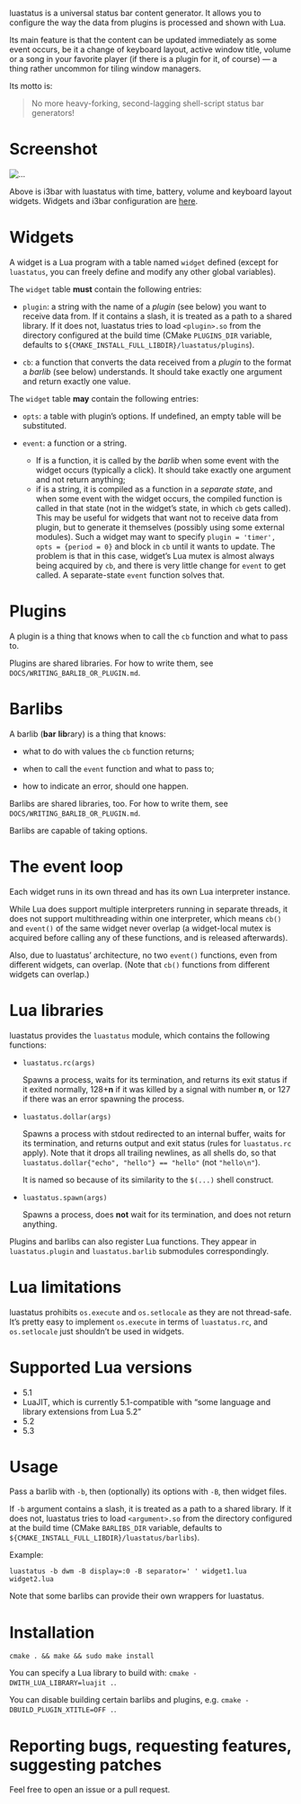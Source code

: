 luastatus is a universal status bar content generator. It allows you to
configure the way the data from plugins is processed and shown with Lua.

Its main feature is that the content can be updated immediately as some event
occurs, be it a change of keyboard layout, active window title, volume or a song
in your favorite player (if there is a plugin for it, of course) — a thing
rather uncommon for tiling window managers.

Its motto is:

> No more heavy-forking, second-lagging shell-script status bar generators!

Screenshot
===

![...](https://cloud.githubusercontent.com/assets/22565120/19625163/fecb2310-9921-11e6-90f3-17d291278531.gif)

Above is i3bar with luastatus with time, battery, volume and keyboard layout
widgets. Widgets and i3bar configuration are
[here](https://github.com/shdown/luastatus/tree/master/contrib/widget-examples).

Widgets
===
A widget is a Lua program with a table named `widget` defined (except for
`luastatus`, you can freely define and modify any other global variables).

The `widget` table **must** contain the following entries:

  * `plugin`: a string with the name of a *plugin* (see below) you want to
  receive data from. If it contains a slash, it is treated as a path to a shared
  library. If it does not, luastatus tries to load `<plugin>.so` from the
  directory configured at the build time (CMake `PLUGINS_DIR` variable, defaults
  to `${CMAKE_INSTALL_FULL_LIBDIR}/luastatus/plugins`).

  * `cb`: a function that converts the data received from a *plugin* to the
  format a *barlib* (see below) understands. It should take exactly one
  argument and return exactly one value.

The `widget` table **may** contain the following entries:

  * `opts`: a table with plugin’s options. If undefined, an empty table will be
  substituted.

  * `event`: a function or a string.
    - If is a function, it is called by the *barlib* when some event with the
     widget occurs (typically a click). It should take exactly one argument and
     not return anything;
    - if is a string, it is compiled as a function in a *separate state*, and
     when some event with the widget occurs, the compiled function is called in
     that state (not in the widget’s state, in which `cb` gets called). This may
     be useful for widgets that want not to receive data from plugin, but to
     generate it themselves (possibly using some external modules). Such a
     widget may want to specify `plugin = 'timer', opts = {period = 0}` and
     block in `cb` until it wants to update. The problem is that in this case,
     widget’s Lua mutex is almost always being acquired by `cb`, and there is
     very little change for `event` to get called. A separate-state `event`
     function solves that.

Plugins
===
A plugin is a thing that knows when to call the `cb` function and what to pass
to.

Plugins are shared libraries. For how to write them, see
`DOCS/WRITING_BARLIB_OR_PLUGIN.md`.

Barlibs
===
A barlib (**bar** **lib**rary) is a thing that knows:

  * what to do with values the `cb` function returns;

  * when to call the `event` function and what to pass to;

  * how to indicate an error, should one happen.

Barlibs are shared libraries, too. For how to write them, see
`DOCS/WRITING_BARLIB_OR_PLUGIN.md`.

Barlibs are capable of taking options.

The event loop
===
Each widget runs in its own thread and has its own Lua interpreter instance.

While Lua does support multiple interpreters running in separate threads, it
does not support multithreading within one interpreter, which means `cb()` and
`event()` of the same widget never overlap (a widget-local mutex is acquired
before calling any of these functions, and is released afterwards).

Also, due to luastatus’ architecture, no two `event()` functions, even from
different widgets, can overlap. (Note that `cb()` functions from different
widgets can overlap.)

Lua libraries
===
luastatus provides the `luastatus` module, which contains the following
functions:

* `luastatus.rc(args)`

  Spawns a process, waits for its termination, and returns its exit status if it
  exited normally, 128+**n** if it was killed by a signal with number **n**, or
  127 if there was an error spawning the process.

* `luastatus.dollar(args)`

  Spawns a process with stdout redirected to an internal buffer, waits for its
  termination, and returns output and exit status (rules for `luastatus.rc`
  apply). Note that it drops all trailing newlines, as all shells do, so that
  `luastatus.dollar{"echo", "hello"} == "hello"` (not `"hello\n"`).

  It is named so because of its similarity to the `$(...)` shell construct.

* `luastatus.spawn(args)`

  Spawns a process, does **not** wait for its termination, and does not return
  anything.

Plugins and barlibs can also register Lua functions. They appear in
`luastatus.plugin` and `luastatus.barlib` submodules correspondingly.

Lua limitations
===
luastatus prohibits `os.execute` and `os.setlocale` as they are not thread-safe.
It’s pretty easy to implement `os.execute` in terms of `luastatus.rc`, and
`os.setlocale` just shouldn’t be used in widgets.

Supported Lua versions
===
* 5.1
* LuaJIT, which is currently 5.1-compatible with “some language and library extensions from Lua 5.2”
* 5.2
* 5.3

Usage
===
Pass a barlib with `-b`, then (optionally) its options with `-B`, then widget
files.

If `-b` argument contains a slash, it is treated as a path to a shared library.
If it does not, luastatus tries to load `<argument>.so` from the directory
configured at the build time (CMake `BARLIBS_DIR` variable, defaults to
`${CMAKE_INSTALL_FULL_LIBDIR}/luastatus/barlibs`).

Example:

    luastatus -b dwm -B display=:0 -B separator=' ' widget1.lua widget2.lua

Note that some barlibs can provide their own wrappers for luastatus.

Installation
===
`cmake . && make && sudo make install`

You can specify a Lua library to build with: `cmake -DWITH_LUA_LIBRARY=luajit .`.

You can disable building certain barlibs and plugins, e.g. `cmake -DBUILD_PLUGIN_XTITLE=OFF .`.

Reporting bugs, requesting features, suggesting patches
===
Feel free to open an issue or a pull request.
